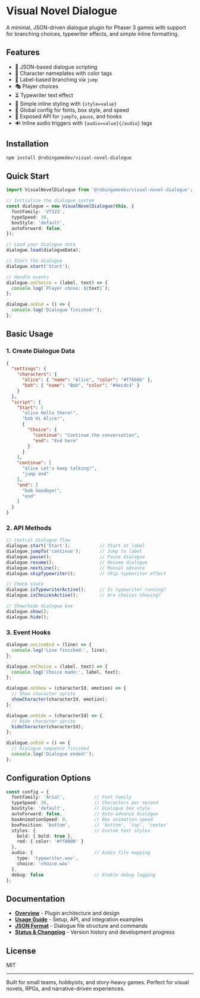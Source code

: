 # Visual Novel Dialogue

A minimal, JSON-driven dialogue plugin for Phaser 3 games with support for branching choices, typewriter effects, and simple inline formatting.

## Features

- 🧾 JSON-based dialogue scripting
- 💬 Character nameplates with color tags
- 🧠 Label-based branching via `jump`
- 🎭 Player choices
- ⏳ Typewriter text effect
- 🎨 Simple inline styling with `{style=value}`
- 🧰 Global config for fonts, box style, and speed
- 🔌 Exposed API for `jumpTo`, `pause`, and hooks
- 🔊 Inline audio triggers with `{audio=value}{/audio}` tags

## Installation

```bash
npm install @robingamedev/visual-novel-dialogue
```

## Quick Start

```ts
import VisualNovelDialogue from '@robingamedev/visual-novel-dialogue';

// Initialize the dialogue system
const dialogue = new VisualNovelDialogue(this, {
  fontFamily: 'VT323',
  typeSpeed: 30,
  boxStyle: 'default',
  autoForward: false,
});

// Load your dialogue data
dialogue.load(dialogueData);

// Start the dialogue
dialogue.start('Start');

// Handle events
dialogue.onChoice = (label, text) => {
  console.log(`Player chose: ${text}`);
};

dialogue.onEnd = () => {
  console.log('Dialogue finished!');
};
```

## Basic Usage

### 1. Create Dialogue Data

```json
{
  "settings": {
    "characters": {
      "alice": { "name": "Alice", "color": "#ff6b6b" },
      "bob": { "name": "Bob", "color": "#4ecdc4" }
    }
  },
  "script": {
    "Start": [
      "alice Hello there!",
      "bob Hi Alice!",
      {
        "Choice": {
          "continue": "Continue the conversation",
          "end": "End here"
        }
      }
    ],
    "continue": [
      "alice Let's keep talking!",
      "jump end"
    ],
    "end": [
      "bob Goodbye!",
      "end"
    ]
  }
}
```

### 2. API Methods

```ts
// Control dialogue flow
dialogue.start('Start');           // Start at label
dialogue.jumpTo('continue');       // Jump to label
dialogue.pause();                  // Pause dialogue
dialogue.resume();                 // Resume dialogue
dialogue.nextLine();               // Manual advance
dialogue.skipTypewriter();         // Skip typewriter effect

// Check state
dialogue.isTypewriterActive();     // Is typewriter running?
dialogue.isChoicesActive();        // Are choices showing?

// Show/hide dialogue box
dialogue.show();
dialogue.hide();
```

### 3. Event Hooks

```ts
dialogue.onLineEnd = (line) => {
  console.log('Line finished:', line);
};

dialogue.onChoice = (label, text) => {
  console.log('Choice made:', label, text);
};

dialogue.onShow = (characterId, emotion) => {
  // Show character sprite
  showCharacter(characterId, emotion);
};

dialogue.onHide = (characterId) => {
  // Hide character sprite
  hideCharacter(characterId);
};

dialogue.onEnd = () => {
  // Dialogue sequence finished
  console.log('Dialogue ended!');
};
```

## Configuration Options

```ts
const config = {
  fontFamily: 'Arial',           // Font family
  typeSpeed: 30,                 // Characters per second
  boxStyle: 'default',           // Dialogue box style
  autoForward: false,            // Auto-advance dialogue
  boxAnimationSpeed: 0,          // Box animation speed
  boxPosition: 'bottom',         // 'bottom', 'top', 'center'
  styles: {                      // Custom text styles
    bold: { bold: true },
    red: { color: '#ff0000' }
  },
  audio: {                       // Audio file mapping
    type: 'typewriter.wav',
    choice: 'choice.wav'
  },
  debug: false                   // Enable debug logging
};
```

## Documentation

- **[Overview](.cursor/rules/overview.mdc)** - Plugin architecture and design
- **[Usage Guide](.cursor/rules/usage.mdc)** - Setup, API, and integration examples
- **[JSON Format](.cursor/rules/json-format.mdc)** - Dialogue file structure and commands
- **[Status & Changelog](.cursor/rules/status.mdc)** - Version history and development progress

## License

MIT

---

Built for small teams, hobbyists, and story-heavy games. Perfect for visual novels, RPGs, and narrative-driven experiences. 